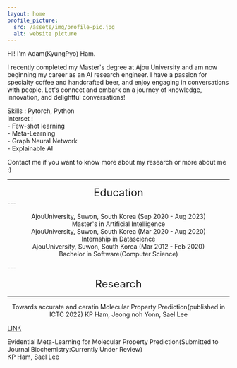```yaml
---
layout: home
profile_picture:
  src: /assets/img/profile-pic.jpg
  alt: website picture
---
```


<p>
Hi! I'm Adam(KyungPyo) Ham.

I recently completed my Master's degree at Ajou University and am now beginning my career as an AI research engineer. I have a passion for specialty coffee and handcrafted beer, and enjoy engaging in conversations with people. Let's connect and embark on a journey of knowledge, innovation, and delightful conversations!<br>
</p>
<p>
Skills : Pytorch, Python<br>
Interset :<br>
  - Few-shot learning<br>
  - Meta-Learning<br>
  - Graph Neural Network<br>
  - Explainable AI<br>
</p>
<p>
Contact me if you want to know more about my research or more about me :)
</p>

---
<div align="center">
<span style="font-size: 24px;">Education</span>
</div>
---
<p align="center">
AjouUniversity, Suwon, South Korea (Sep 2020 - Aug 2023)<br>
Master's in Artificial Intelligence<br>
AjouUniversity, Suwon, South Korea (Mar 2020 - Aug 2020)<br>
Internship in Datascience<br>
AjouUniversity, Suwon, South Korea (Mar 2012 - Feb 2020)<br>
Bachelor in Software(Computer Science)
</p>
---

<div align="center">

<span style="font-size: 24px;">Research</span>
</div>

---
<p align="center">
Towards accurate and ceratin Molecular Property Prediction(published in ICTC 2022)  
KP Ham, Jeong noh Yonn, Sael Lee<br>

<a href="https://ieeexplore.ieee.org/abstract/document/9952716">LINK</a>

Evidential Meta-Learning for Molecular Property Prediction(Submitted to Journal Biochemistry:Currently Under Review)  
KP Ham, Sael Lee  
</p>
